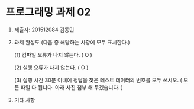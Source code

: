 # 프로그래밍 과제 02

1. 제출자:   201512084 김동민

2. 과제 완성도 (다음 중 해당하는 사항에 모두 표시한다.)

	(1) 컴파일 오류가 나지 않는다. (  O  )
    
	(2) 실행 오류가 나지 않는다. (  O  )
    
	(3) 실행 시간 30분 이내에 정답을 찾은 테스트 데이터의 번호를 모두 쓰시오. (  모든 파일 다 됩니다. 아래 사진 첨부 해 두겠습니다. )
    
3. 기타 사항 


